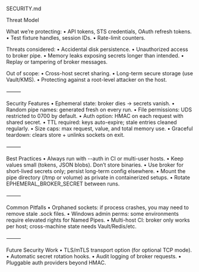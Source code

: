 SECURITY.md

Threat Model

What we’re protecting:
	•	API tokens, STS credentials, OAuth refresh tokens.
	•	Test fixture handles, session IDs.
	•	Rate-limit counters.

Threats considered:
	•	Accidental disk persistence.
	•	Unauthorized access to broker pipe.
	•	Memory leaks exposing secrets longer than intended.
	•	Replay or tampering of broker messages.

Out of scope:
	•	Cross-host secret sharing.
	•	Long-term secure storage (use Vault/KMS).
	•	Protecting against a root-level attacker on the host.

⸻

Security Features
	•	Ephemeral state: broker dies → secrets vanish.
	•	Random pipe names: generated fresh on every run.
	•	File permissions: UDS restricted to 0700 by default.
	•	Auth option: HMAC on each request with shared secret.
	•	TTL required: keys auto-expire; stale entries cleaned regularly.
	•	Size caps: max request, value, and total memory use.
	•	Graceful teardown: clears store + unlinks sockets on exit.

⸻

Best Practices
	•	Always run with --auth in CI or multi-user hosts.
	•	Keep values small (tokens, JSON blobs). Don’t store binaries.
	•	Use broker for short-lived secrets only; persist long-term config elsewhere.
	•	Mount the pipe directory (/tmp or volume) as private in containerized setups.
	•	Rotate EPHEMERAL_BROKER_SECRET between runs.

⸻

Common Pitfalls
	•	Orphaned sockets: if process crashes, you may need to remove stale .sock files.
	•	Windows admin perms: some environments require elevated rights for Named Pipes.
	•	Multi-host CI: broker only works per host; cross-machine state needs Vault/Redis/etc.

⸻

Future Security Work
	•	TLS/mTLS transport option (for optional TCP mode).
	•	Automatic secret rotation hooks.
	•	Audit logging of broker requests.
	•	Pluggable auth providers beyond HMAC.
